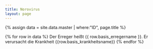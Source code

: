 ```yaml
---
title: Norovirus
layout: page
---
```



{% assign data = site.data.master | where:"ID", page.title %}


{% for row in data %}
  Der Erreger heißt {{ row.basis_erregername }}. Er verursacht die Krankheit {{row.basis_krankheitsname}}
{% endfor %}
